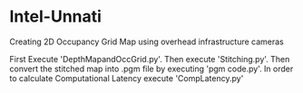 # Intel-Unnati
Creating 2D Occupancy Grid Map using overhead infrastructure cameras

First Execute 'DepthMapandOccGrid.py'.
Then execute 'Stitching.py'.
Then convert the stitched map into .pgm file by executing 'pgm code.py'.
In order to calculate Computational Latency execute 'CompLatency.py'
